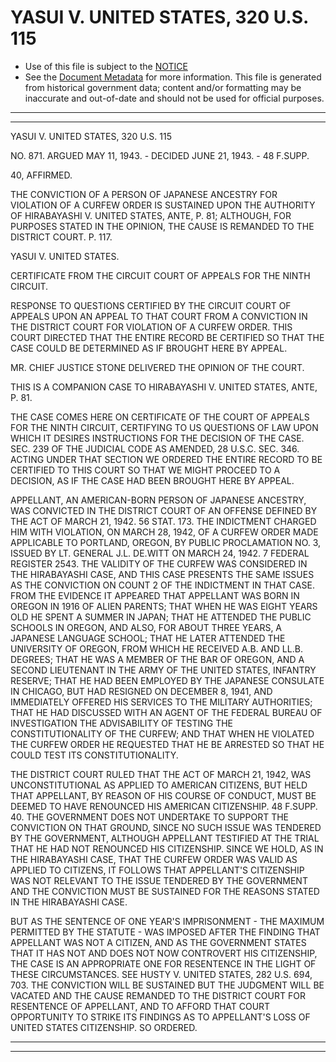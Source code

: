 ---
---

# YASUI V. UNITED STATES, 320 U.S. 115

* Use of this file is subject to the [NOTICE](https://github.com/publicdocs/notice/blob/master/NOTICE)
* See the [Document Metadata](../../../) for more information.
  This file is generated from historical government data; content and/or formatting may be inaccurate and out-of-date and should not be used for official purposes.

----------
----------

YASUI V. UNITED STATES, 320 U.S. 115

NO. 871.  ARGUED MAY 11, 1943.  - DECIDED JUNE 21, 1943.  - 48 F.SUPP.

40, AFFIRMED.

THE CONVICTION OF A PERSON OF JAPANESE ANCESTRY FOR VIOLATION OF A CURFEW ORDER IS SUSTAINED UPON THE AUTHORITY OF HIRABAYASHI V. UNITED STATES, ANTE, P. 81; ALTHOUGH, FOR PURPOSES STATED IN THE OPINION, THE CAUSE IS REMANDED TO THE DISTRICT COURT.  P. 117.

YASUI V. UNITED STATES.

CERTIFICATE FROM THE CIRCUIT COURT OF APPEALS FOR THE NINTH CIRCUIT.

RESPONSE TO QUESTIONS CERTIFIED BY THE CIRCUIT COURT OF APPEALS UPON AN APPEAL TO THAT COURT FROM A CONVICTION IN THE DISTRICT COURT FOR VIOLATION OF A CURFEW ORDER.  THIS COURT DIRECTED THAT THE ENTIRE RECORD BE CERTIFIED SO THAT THE CASE COULD BE DETERMINED AS IF BROUGHT HERE BY APPEAL.

MR. CHIEF JUSTICE STONE DELIVERED THE OPINION OF THE COURT.

THIS IS A COMPANION CASE TO HIRABAYASHI V. UNITED STATES, ANTE, P. 81.

THE CASE COMES HERE ON CERTIFICATE OF THE COURT OF APPEALS FOR THE NINTH CIRCUIT, CERTIFYING TO US QUESTIONS OF LAW UPON WHICH IT DESIRES INSTRUCTIONS FOR THE DECISION OF THE CASE.  SEC. 239 OF THE JUDICIAL CODE AS AMENDED, 28 U.S.C. SEC. 346.  ACTING UNDER THAT SECTION WE ORDERED THE ENTIRE RECORD TO BE CERTIFIED TO THIS COURT SO THAT WE MIGHT PROCEED TO A DECISION, AS IF THE CASE HAD BEEN BROUGHT HERE BY APPEAL.

APPELLANT, AN AMERICAN-BORN PERSON OF JAPANESE ANCESTRY, WAS CONVICTED IN THE DISTRICT COURT OF AN OFFENSE DEFINED BY THE ACT OF MARCH 21, 1942.  56 STAT. 173.  THE INDICTMENT CHARGED HIM WITH VIOLATION, ON MARCH 28, 1942, OF A CURFEW ORDER MADE APPLICABLE TO PORTLAND, OREGON, BY PUBLIC PROCLAMATION NO. 3, ISSUED BY LT. GENERAL J.L. DE.WITT ON MARCH 24, 1942.  7 FEDERAL REGISTER 2543.  THE VALIDITY OF THE CURFEW WAS CONSIDERED IN THE HIRABAYASHI CASE, AND THIS CASE PRESENTS THE SAME ISSUES AS THE CONVICTION ON COUNT 2 OF THE INDICTMENT IN THAT CASE.  FROM THE EVIDENCE IT APPEARED THAT APPELLANT WAS BORN IN OREGON IN 1916 OF ALIEN PARENTS; THAT WHEN HE WAS EIGHT YEARS OLD HE SPENT A SUMMER IN JAPAN; THAT HE ATTENDED THE PUBLIC SCHOOLS IN OREGON, AND ALSO, FOR ABOUT THREE YEARS, A JAPANESE LANGUAGE SCHOOL; THAT HE LATER ATTENDED THE UNIVERSITY OF OREGON, FROM WHICH HE RECEIVED A.B. AND LL.B. DEGREES; THAT HE WAS A MEMBER OF THE BAR OF OREGON, AND A SECOND LIEUTENANT IN THE ARMY OF THE UNITED STATES, INFANTRY RESERVE; THAT HE HAD BEEN EMPLOYED BY THE JAPANESE CONSULATE IN CHICAGO, BUT HAD RESIGNED ON DECEMBER 8, 1941, AND IMMEDIATELY OFFERED HIS SERVICES TO THE MILITARY AUTHORITIES; THAT HE HAD DISCUSSED WITH AN AGENT OF THE FEDERAL BUREAU OF INVESTIGATION THE ADVISABILITY OF TESTING THE CONSTITUTIONALITY OF THE CURFEW; AND THAT WHEN HE VIOLATED THE CURFEW ORDER HE REQUESTED THAT HE BE ARRESTED SO THAT HE COULD TEST ITS CONSTITUTIONALITY.

THE DISTRICT COURT RULED THAT THE ACT OF MARCH 21, 1942, WAS UNCONSTITUTIONAL AS APPLIED TO AMERICAN CITIZENS, BUT HELD THAT APPELLANT, BY REASON OF HIS COURSE OF CONDUCT, MUST BE DEEMED TO HAVE RENOUNCED HIS AMERICAN CITIZENSHIP.  48 F.SUPP.  40.  THE GOVERNMENT DOES NOT UNDERTAKE TO SUPPORT THE CONVICTION ON THAT GROUND, SINCE NO SUCH ISSUE WAS TENDERED BY THE GOVERNMENT, ALTHOUGH APPELLANT TESTIFIED AT THE TRIAL THAT HE HAD NOT RENOUNCED HIS CITIZENSHIP.  SINCE WE HOLD, AS IN THE HIRABAYASHI CASE, THAT THE CURFEW ORDER WAS VALID AS APPLIED TO CITIZENS, IT FOLLOWS THAT APPELLANT'S CITIZENSHIP WAS NOT RELEVANT TO THE ISSUE TENDERED BY THE GOVERNMENT AND THE CONVICTION MUST BE SUSTAINED FOR THE REASONS STATED IN THE HIRABAYASHI CASE.

BUT AS THE SENTENCE OF ONE YEAR'S IMPRISONMENT - THE MAXIMUM PERMITTED BY THE STATUTE - WAS IMPOSED AFTER THE FINDING THAT APPELLANT WAS NOT A CITIZEN, AND AS THE GOVERNMENT STATES THAT IT HAS NOT AND DOES NOT NOW CONTROVERT HIS CITIZENSHIP, THE CASE IS AN APPROPRIATE ONE FOR RESENTENCE IN THE LIGHT OF THESE CIRCUMSTANCES.  SEE HUSTY V. UNITED STATES, 282 U.S. 694, 703.  THE CONVICTION WILL BE SUSTAINED BUT THE JUDGMENT WILL BE VACATED AND THE CAUSE REMANDED TO THE DISTRICT COURT FOR RESENTENCE OF APPELLANT, AND TO AFFORD THAT COURT OPPORTUNITY TO STRIKE ITS FINDINGS AS TO APPELLANT'S LOSS OF UNITED STATES CITIZENSHIP.  SO ORDERED.


----------
----------

